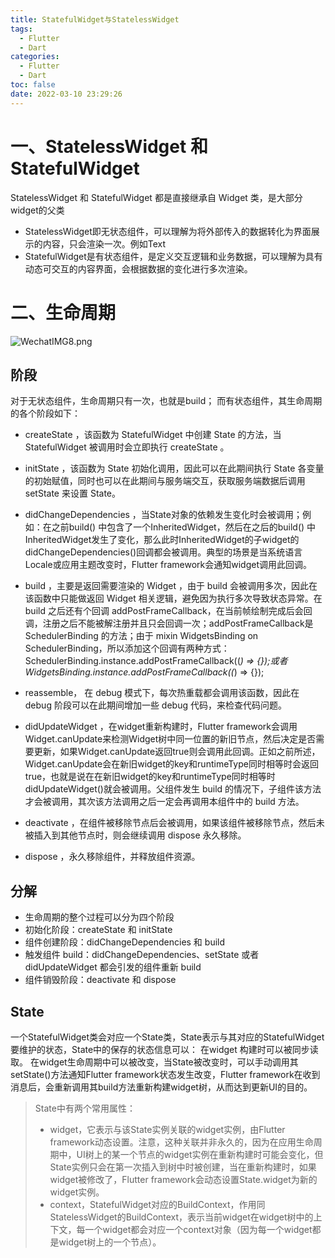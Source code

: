 ```yaml
---
title: StatefulWidget与StatelessWidget
tags:
  - Flutter
  - Dart
categories:
  - Flutter
  - Dart
toc: false
date: 2022-03-10 23:29:26
---
```


# 一、StatelessWidget 和 StatefulWidget
StatelessWidget 和 StatefulWidget 都是直接继承自 Widget 类，是大部分widget的父类
- StatelessWidget即无状态组件，可以理解为将外部传入的数据转化为界面展示的内容，只会渲染一次。例如Text
- StatefulWidget是有状态组件，是定义交互逻辑和业务数据，可以理解为具有动态可交互的内容界面，会根据数据的变化进行多次渲染。

# 二、生命周期

<!-- more -->

![WechatIMG8.png](/images/2022/03/10/5bd1638a-8282-4412-8c10-8bc15b3bad38.png)
## 阶段
对于无状态组件，生命周期只有一次，也就是build；
而有状态组件，其生命周期的各个阶段如下：
- createState ，该函数为 StatefulWidget 中创建 State 的方法，当 StatefulWidget 被调用时会立即执行 createState 。
- initState ，该函数为 State 初始化调用，因此可以在此期间执行 State 各变量的初始赋值，同时也可以在此期间与服务端交互，获取服务端数据后调用 setState 来设置 State。
- didChangeDependencies ，当State对象的依赖发生变化时会被调用；例如：在之前build() 中包含了一个InheritedWidget，然后在之后的build() 中InheritedWidget发生了变化，那么此时InheritedWidget的子widget的didChangeDependencies()回调都会被调用。典型的场景是当系统语言Locale或应用主题改变时，Flutter framework会通知widget调用此回调。
- build ，主要是返回需要渲染的 Widget ，由于 build 会被调用多次，因此在该函数中只能做返回 Widget 相关逻辑，避免因为执行多次导致状态异常。在 build 之后还有个回调 addPostFrameCallback，在当前帧绘制完成后会回调，注册之后不能被解注册并且只会回调一次；addPostFrameCallback是 SchedulerBinding 的方法；由于 mixin WidgetsBinding on SchedulerBinding，所以添加这个回调有两种方式：SchedulerBinding.instance.addPostFrameCallback((_) => {});或者WidgetsBinding.instance.addPostFrameCallback((_) => {});

- reassemble， 在 debug 模式下，每次热重载都会调用该函数，因此在 debug 阶段可以在此期间增加一些 debug 代码，来检查代码问题。
- didUpdateWidget ，在widget重新构建时，Flutter framework会调用Widget.canUpdate来检测Widget树中同一位置的新旧节点，然后决定是否需要更新，如果Widget.canUpdate返回true则会调用此回调。正如之前所述，Widget.canUpdate会在新旧widget的key和runtimeType同时相等时会返回true，也就是说在在新旧widget的key和runtimeType同时相等时didUpdateWidget()就会被调用。父组件发生 build 的情况下，子组件该方法才会被调用，其次该方法调用之后一定会再调用本组件中的 build 方法。
- deactivate ，在组件被移除节点后会被调用，如果该组件被移除节点，然后未被插入到其他节点时，则会继续调用 dispose 永久移除。
- dispose ，永久移除组件，并释放组件资源。

## 分解
- 生命周期的整个过程可以分为四个阶段
 - 初始化阶段：createState 和 initState
 - 组件创建阶段：didChangeDependencies 和 build
 - 触发组件 build：didChangeDependencies、setState 或者didUpdateWidget 都会引发的组件重新 build
 - 组件销毁阶段：deactivate 和 dispose

## State
一个StatefulWidget类会对应一个State类，State表示与其对应的StatefulWidget要维护的状态，State中的保存的状态信息可以：
在widget 构建时可以被同步读取。
在widget生命周期中可以被改变，当State被改变时，可以手动调用其setState()方法通知Flutter framework状态发生改变，Flutter framework在收到消息后，会重新调用其build方法重新构建widget树，从而达到更新UI的目的。
> State中有两个常用属性：
> - widget，它表示与该State实例关联的widget实例，由Flutter framework动态设置。注意，这种关联并非永久的，因为在应用生命周期中，UI树上的某一个节点的widget实例在重新构建时可能会变化，但State实例只会在第一次插入到树中时被创建，当在重新构建时，如果widget被修改了，Flutter framework会动态设置State.widget为新的widget实例。
> - context，StatefulWidget对应的BuildContext，作用同StatelessWidget的BuildContext，表示当前widget在widget树中的上下文，每一个widget都会对应一个context对象（因为每一个widget都是widget树上的一个节点）。